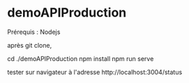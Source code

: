 # demoAPIProduction

Prérequis : Nodejs

après git clone,

cd ./demoAPIProduction
npm install 
npm run serve

tester sur navigateur à l'adresse http://localhost:3004/status
